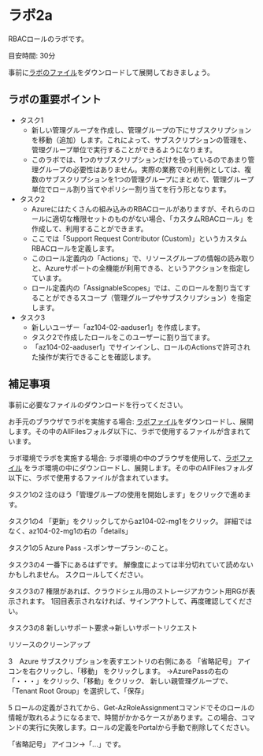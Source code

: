 # ラボ2a

RBACロールのラボです。

目安時間: 30分

事前に[ラボのファイル](https://github.com/MicrosoftLearning/AZ-104JA-MicrosoftAzureAdministrator/archive/master.zip)をダウンロードして展開しておきましょう。

## ラボの重要ポイント

- タスク1
  - 新しい管理グループを作成し、管理グループの下にサブスクリプションを移動（追加）します。これによって、サブスクリプションの管理を、管理グループ単位で実行することができるようになります。
  - このラボでは、1つのサブスクリプションだけを扱っているのであまり管理グループの必要性はありません。実際の業務での利用例としては、複数のサブスクリプションを1つの管理グループにまとめて、管理グループ単位でロール割り当てやポリシー割り当てを行う形となります。
- タスク2
  - Azureにはたくさんの組み込みのRBACロールがありますが、それらのロールに適切な権限セットのものがない場合、「カスタムRBACロール」を作成して、利用することができます。
  - ここでは「Support Request Contributor (Custom)」というカスタムRBACロールを定義します。
  - このロール定義内の「Actions」で、リソースグループの情報の読み取りと、Azureサポートの全機能が利用できる、というアクションを指定しています。
  - ロール定義内の「AssignableScopes」では、このロールを割り当てすることができるスコープ（管理グループやサブスクリプション）を指定します。
- タスク3
  - 新しいユーザー「az104-02-aaduser1」を作成します。
  - タスク2で作成したロールをこのユーザーに割り当てます。
  - 「az104-02-aaduser1」でサインインし、ロールのActionsで許可された操作が実行できることを確認します。



## 補足事項

事前に必要なファイルのダウンロードを行ってください。

お手元のブラウザでラボを実施する場合: [ラボファイル](https://github.com/MicrosoftLearning/AZ-104JA-MicrosoftAzureAdministrator/archive/master.zip)をダウンロードし、展開します。その中のAllFilesフォルダ以下に、ラボで使用するファイルが含まれています。

ラボ環境でラボを実施する場合: ラボ環境の中のブラウザを使用して、[ラボファイル](https://github.com/MicrosoftLearning/AZ-104JA-MicrosoftAzureAdministrator/archive/master.zip) をラボ環境の中にダウンロードし、展開します。その中のAllFilesフォルダ以下に、ラボで使用するファイルが含まれています。

タスク1の2
注のほう「管理グループの使用を開始します」をクリックで進めます。

タスク1の4
「更新」をクリックしてからaz104-02-mg1をクリック。
詳細ではなく、az104-02-mg1の右の「details」

タスク1の5
Azure Pass -スポンサープラン-のこと。

タスク3の4
一番下にあるはずです。
解像度によっては半分切れていて読めないかもしれません。
スクロールしてください。

タスク3の7
権限があれば、クラウドシェル用のストレージアカウント用RGが表示されます。
1回目表示されなければ、サインアウトして、再度確認してください。

タスク3の8
新しいサポート要求→新しいサポートリクエスト

リソースのクリーンアップ

3　Azure サブスクリプションを表すエントリの右側にある 「省略記号」 アイコンを右クリックし、「移動」 をクリックします。
→AzurePassの右の「・・・」をクリック、「移動」をクリック、
新しい親管理グループで、「Tenant Root Group」を選択して、「保存」

5 ロールの定義がされてから、Get-AzRoleAssignmentコマンドでそのロールの情報が取れるようになるまで、時間がかかるケースがあります。この場合、コマンドの実行に失敗します。ロールの定義をPortalから手動で削除してください。

「省略記号」 アイコン→「...」です。
